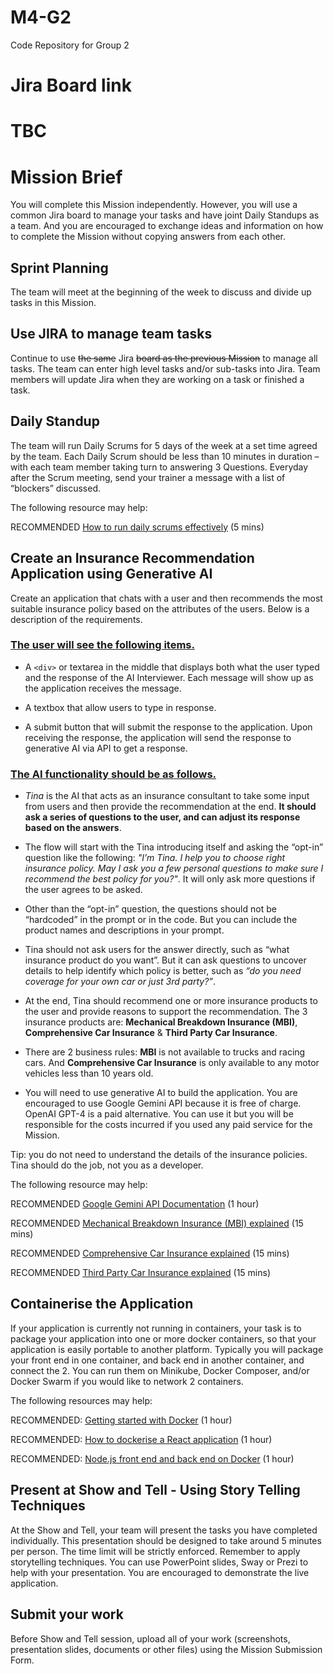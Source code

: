 # M4-G2

Code Repository for Group 2

# Jira Board link

# TBC

# Mission Brief

You will complete this Mission independently. However, you will use a common Jira board to manage your tasks and have joint Daily Standups as a team. And you are encouraged to exchange ideas and information on how to complete the Mission without copying answers from each other.

## Sprint Planning

The team will meet at the beginning of the week to discuss and divide up tasks in this Mission.

## Use JIRA to manage team tasks

Continue to use ~~the same~~ Jira ~~board as the previous Mission~~ to manage all tasks. The team can enter high level tasks and/or sub-tasks into Jira. Team members will update Jira when they are working on a task or finished a task.

## Daily Standup

The team will run Daily Scrums for 5 days of the week at a set time agreed by the team. Each Daily Scrum should be less than 10 minutes in duration – with each team member taking turn to answering 3 Questions. Everyday after the Scrum meeting, send your trainer a message with a list of “blockers” discussed.

The following resource may help:

RECOMMENDED [How to run daily scrums effectively](http://www.base36.com/2013/03/how-to-run-an-effective-scrum-meeting/) (5 mins)

## Create an Insurance Recommendation Application using Generative AI

Create an application that chats with a user and then recommends the most suitable insurance policy based on the attributes of the users. Below is a description of the requirements.

### <ins>The user will see the following items.</ins>

- A `<div>` or textarea in the middle that displays both what the user typed and the response of the AI Interviewer. Each message will show up as the application receives the message.

- A textbox that allow users to type in response.

- A submit button that will submit the response to the application. Upon receiving the response, the application will send the response to generative AI via API to get a response.

### <ins>The AI functionality should be as follows.</ins>

- _Tina_ is the AI that acts as an insurance consultant to take some input from users and then provide the recommendation at the end. **It should ask a series of questions to the user, and can adjust its response based on the answers**.

- The flow will start with the Tina introducing itself and asking the “opt-in” question like the following: _"I’m Tina. I help you to choose right insurance policy. May I ask you a few personal questions to make sure I recommend the best policy for you?"_. It will only ask more questions if the user agrees to be asked.

- Other than the “opt-in” question, the questions should not be “hardcoded” in the prompt or in the code. But you can include the product names and descriptions in your prompt.

- Tina should not ask users for the answer directly, such as “what insurance product do you want”. But it can ask questions to uncover details to help identify which policy is better, such as _“do you need coverage for your own car or just 3rd party?”_.

- At the end, Tina should recommend one or more insurance products to the user and provide reasons to support the recommendation. The 3 insurance products are: **Mechanical Breakdown Insurance (MBI)**, **Comprehensive Car Insurance** & **Third Party Car Insurance**.

- There are 2 business rules: **MBI** is not available to trucks and racing cars. And **Comprehensive Car Insurance** is only available to any motor vehicles less than 10 years old.

- You will need to use generative AI to build the application. You are encouraged to use Google Gemini API because it is free of charge. OpenAI GPT-4 is a paid alternative. You can use it but you will be responsible for the costs incurred if you used any paid service for the Mission.

Tip: you do not need to understand the details of the insurance policies. Tina should do the job, not you as a developer.

The following resource may help:

RECOMMENDED [Google Gemini API Documentation](https://ai.google.dev/gemini-api/docs) (1 hour)

RECOMMENDED [Mechanical Breakdown Insurance (MBI) explained](https://www.moneyhub.co.nz/mechanical-breakdown-insurance.html) (15 mins)

RECOMMENDED [Comprehensive Car Insurance explained](https://www.moneyhub.co.nz/car-insurance.html) (15 mins)

RECOMMENDED [Third Party Car Insurance explained](https://www.moneyhub.co.nz/third-party-car-insurance.html) (15 mins)

## Containerise the Application

If your application is currently not running in containers, your task is to package your application into one or more docker containers, so that your application is easily portable to another platform. Typically you will package your front end in one container, and back end in another container, and connect the 2. You can run them on Minikube, Docker Composer, and/or Docker Swarm if you would like to network 2 containers.

The following resources may help:

RECOMMENDED: [Getting started with Docker](https://www.youtube.com/watch?v=pTFZFxd4hOI) (1 hour)

RECOMMENDED: [How to dockerise a React application](https://www.freecodecamp.org/news/how-to-dockerize-a-react-application/) (1 hour)

RECOMMENDED: [Node.js front end and back end on Docker](https://patrickdesjardins.com/blog/docker-nodejs-frontend-backend) (1 hour)

## Present at Show and Tell - Using Story Telling Techniques

At the Show and Tell, your team will present the tasks you have completed individually. This presentation should be designed to take around 5 minutes per person. The time limit will be strictly enforced. Remember to apply storytelling techniques. You can use PowerPoint slides, Sway or Prezi to help with your presentation. You are encouraged to demonstrate the live application.

## Submit your work

Before Show and Tell session, upload all of your work (screenshots, presentation slides, documents or other files) using the Mission Submission Form.
